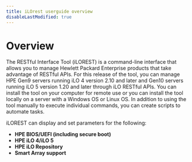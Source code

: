 ```yaml
---
title: iLOrest userguide overview
disableLastModified: true
---
```


# Overview

The RESTful Interface Tool (iLOREST) is a command-line interface that allows you to manage Hewlett Packard Enterprise products that take advantage of RESTful APIs. For this release of the tool, you can manage HPE Gen9 servers running iLO 4 version 2.10 and later and Gen10 servers running iLO 5 version 1.20 and later through iLO RESTful APIs. You can install the tool on your computer for remote use or you can install the tool locally on a server with a Windows OS or Linux OS. In addition to using the tool manually to execute individual commands, you can create scripts to automate tasks.

iLOREST can display and set parameters for the following:

- **HPE BIOS/UEFI (including secure boot)**
- **HPE iLO 4/iLO 5**
- **HPE iLO Repository**
- **Smart Array support**
